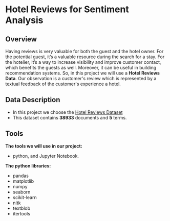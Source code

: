 # Hotel Reviews for Sentiment Analysis

## Overview
Having reviews is very valuable for both the guest and the hotel owner. For the potential guest, it’s a valuable resource during the search for a stay. For the hotelier, it’s a way to increase visibility and improve customer contact, which benefits the guests as well. Moreover, it can be useful in building recommendation systems. 
So, in this project we will use a **Hotel Reviews Data**. Our observation is a customer's review which is represented by a textual feedback of the customer's experience a hotel.


## Data Description
- In this project we choose the [Hotel Reviews Dataset](https://github.com/RaihanAk/Hotel-Review-Sentiment-Analysis_MachineLearning)
- This dataset contains **38933** documents and **5** terms.

## Tools

**The tools we will use in our project:**
- python, and Jupyter Notebook.

**The python libraries:**
- pandas
- matplotlib
- numpy
- seaborn
- scikit-learn
- nltk
- textblob
- itertools

